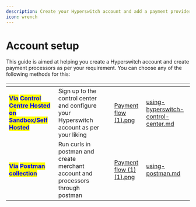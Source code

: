 ```yaml
---
description: Create your Hyperswitch account and add a payment provider
icon: wrench
---
```


# Account setup

This guide is aimed at helping you create a Hyperswitch account and create payment processors as per your requirement. You can choose any of the following methods for this:

<table data-card-size="large" data-view="cards"><thead><tr><th></th><th></th><th data-hidden></th><th data-hidden data-card-cover data-type="files"></th><th data-hidden data-card-target data-type="content-ref"></th></tr></thead><tbody><tr><td><mark style="color:blue;"><strong>Via</strong></mark> <mark style="color:blue;"><strong>Control Centre Hosted on Sandbox/Self Hosted</strong></mark></td><td>Sign up to the control center and configure your Hyperswitch account as per your liking</td><td></td><td><a href="../../.gitbook/assets/Payment flow (1).png">Payment flow (1).png</a></td><td><a href="using-hyperswitch-control-center.md">using-hyperswitch-control-center.md</a></td></tr><tr><td><mark style="color:blue;"><strong>Via</strong></mark> <mark style="color:blue;"><strong>Postman collection</strong></mark></td><td>Run curls in postman and create merchant account and processors through postman</td><td></td><td><a href="../../.gitbook/assets/Payment flow (1) (1).png">Payment flow (1) (1).png</a></td><td><a href="using-postman.md">using-postman.md</a></td></tr></tbody></table>
